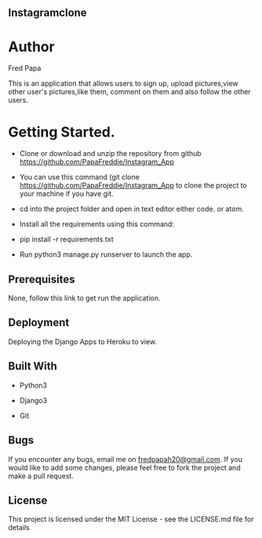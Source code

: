 ## Instagramclone
# Author
Fred Papa

This is an application that allows users to sign up, upload pictures,view other user's pictures,like them, comment on them and also follow the other users.
# Getting Started.
* Clone or download and unzip the repository from github https://github.com/PapaFreddie/Instagram_App

* You can use this command (git clone https://github.com/PapaFreddie/Instagram_App to clone the project to your machine if you have git.

* cd into the project folder and open in text editor either code. or atom.

* Install all the requirements using this command:

* pip install -r requirements.txt

* Run python3 manage.py runserver to launch the app.

## Prerequisites

None, follow this link to get run the application.

## Deployment

Deploying the Django Apps to Heroku to view.

## Built With

* Python3

* Django3

* Git

## Bugs

If you encounter any bugs, email me on fredpapah20@gmail.com. If you would like to add some changes, please feel free to fork the project and make a pull request.


## License

This project is licensed under the MIT License - see the LICENSE.md file for details

